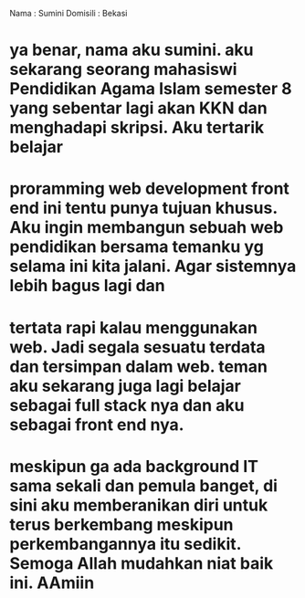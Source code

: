 Nama : Sumini
Domisili : Bekasi
# ya benar, nama aku sumini. aku sekarang seorang mahasiswi Pendidikan Agama Islam semester 8 yang sebentar lagi akan KKN dan menghadapi skripsi. Aku tertarik belajar
# proramming web development front end ini tentu punya tujuan khusus. Aku ingin membangun sebuah web pendidikan bersama temanku yg selama ini kita jalani. Agar sistemnya lebih bagus lagi dan 
# tertata rapi kalau menggunakan web. Jadi segala sesuatu terdata dan tersimpan dalam web. teman aku sekarang juga lagi belajar sebagai full stack nya dan aku sebagai front end nya.
# meskipun ga ada background IT sama sekali dan pemula banget, di sini aku memberanikan diri untuk terus berkembang meskipun perkembangannya itu sedikit. Semoga Allah mudahkan niat baik ini. AAmiin
